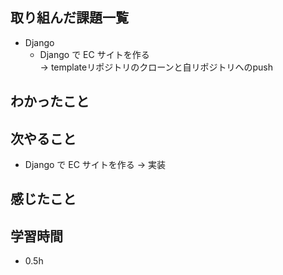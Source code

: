 ## 取り組んだ課題一覧
- Django
  - Django で EC サイトを作る<br>
→ templateリポジトリのクローンと自リポジトリへのpush
## わかったこと

## 次やること
  - Django で EC サイトを作る
→ 実装
## 感じたこと

## 学習時間
- 0.5h